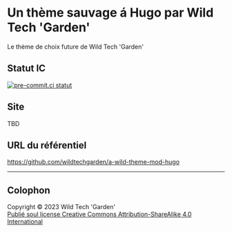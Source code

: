 # Un thème sauvage á Hugo par Wild Tech 'Garden'

Le thème de choix future de Wild Tech 'Garden'

## Statut IC

[![pre-commit.ci
statut](https://results.pre-commit.ci/badge/github/wildtechgarden/wild-theme-shell-mod-hugo/main.svg)](https://results.pre-commit.ci/latest/github/wildtechgarden/wild-theme-shell-mod-hugo/main)

## Site

TBD

## URL du référentiel

<https://github.com/wildtechgarden/a-wild-theme-mod-hugo>

-------

## Colophon

Copyright © 2023 Wild Tech 'Garden'  
[Publié soul license Creative Commons Attribution-ShareAlike 4.0
International](LICENSE)
